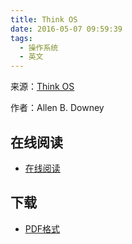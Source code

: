 ```yaml
---
title: Think OS
date: 2016-05-07 09:59:39
tags:
  - 操作系统
  - 英文
---
```


来源：[Think OS](http://greenteapress.com/thinkos/index.html)

作者：Allen B. Downey

<!--more-->

## 在线阅读 ##

+ [在线阅读](http://greenteapress.com/thinkos/html/index.html)

## 下载 ##

+ [PDF格式](http://greenteapress.com/thinkos/thinkos.pdf)
